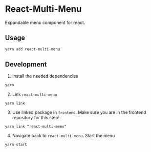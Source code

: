 # React-Multi-Menu

Expandable menu component for react.

## Usage

```bash
yarn add react-multi-menu
```

## Development

1. Install the needed dependencies
```bash
yarn
```
2. Link `react-multi-menu`
```
yarn link
```
3. Use linked package in `frontend`. Make sure you are in the frontend repository for this step!
```
yarn link "react-multi-menu"
```
4. Navigate back to `react-multi-menu`. Start the menu
```
yarn start
```
